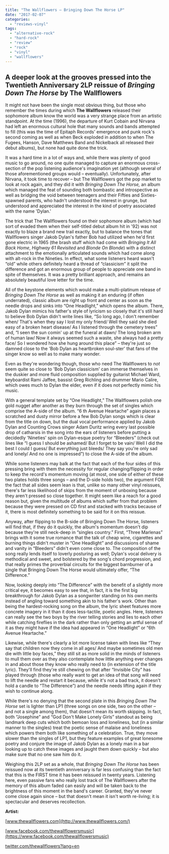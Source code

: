 ```yaml
---
title: "The Wallflowers – Bringing Down The Horse LP"
date: "2017-02-07"
categories: 
  - "reviews-vinyl"
tags: 
  - "alternative-rock"
  - "hard-rock"
  - "review"
  - "rock"
  - "vinyl"
  - "wallflowers"
---
```


## A deeper look at the grooves pressed into the Twentieth Anniversary 2LP reissue of _Bringing Down The Horse_ by The Wallflowers

It might not have been the single most obvious thing, but those who remember the times during which **The Wallflowers** released their sophomore album know the world was a very strange place from an artistic standpoint. At the time (1996), the departure of Kurt Cobain and Nirvana had left an enormous cultural hole that many sounds and bands attempted to fill (this was the time of Epitaph Records' emergence and punk rock's second coming as well as when Beck exploded in addition to when The Fugees, Hanson, Dave Matthews Band and Nickelback all released their debut albums), but none had quite done the trick.

It was a hard time in a lot of ways and, while there was plenty of good music to go around, no one quite managed to capture an enormous cross-section of the pop listening audience's imagination yet (although several of those aforementioned groups would – eventually). Unfortunately, after Nirvana, it took time to recover – but The Wallflowers got the pop market to look at rock again, and they did it with _Bringing Down The Horse,_ an album which managed the feat of sounding both bombastic and introspective as well as bridging the void between teenagers and their Fifties and Sixties-spawned parents, who hadn't understood the interest in grunge, but understood and appreciated the interest in the kind of poetry associated with the name 'Dylan.'

The trick that The Wallflowers found on their sophomore album (which had sort of evaded them when their self-titled debut album hit in '92) was not exactly to blaze a brand new trail exactly, but to balance the tones that Wallflowers singer Jakob Dylan's father Bob had utilized when he'd first gone electric in 1965 (the brash stuff which had come with _Bringing It All Back Home_, _Highway 61 Revisited_ and _Blonde On Blonde_) with a distinct attachment to the emotionally articulated sounds which had come along with alt-rock in the Nineties. In effect, what some listeners heard wasn't “old” while others definitely heard a thread of “classicism” it split the difference and got an enormous group of people to appreciate one band in spite of themselves. It was a pretty brilliant approach, and remains an absolutely beautiful love letter for the time.

All of the keystone elements which would make a multi-platinum release of _Bringing Down The Horse_ as well as making it an enduring (if often underrated), classic album are right up front and center as soon as the needle drops and sinks into “One Headlight,” which opens the album. There, Jakob Dylan mimics his father's style of lyricism so closely that it's still hard to believe Bob Dylan didn't write lines like, “So long ago, I don't remember when/ That's when they say I lost my only friend/ Well they said she died easy of a broken heart disease/ As I listened through the cemetery trees” and, “I seen the sun comin' up at the funeral at dawn/ The long broken arm of human law/ Now it always seemed such a waste, she always had a pretty face/ So I wondered how she hung around this place” – they're just so damned close to the 'Bob Dylan as heartbroken soul-ster' that fans of the singer know so well as to make many wonder.

Even as they're wondering though, those who need The Wallflowers to _not_ seem quite so close to 'Bob Dylan classicism' can immerse themselves in the duskier and more fluid composition supplied by guitarist Michael Ward, keyboardist Rami Jaffee, bassist Greg Richling and drummer Mario Calire, which owes much to Dylan the elder, even if it does not perfectly mimic his music.

With a general template set by “One Headlight,” The Wallflowers polish one gold nugget after another as they burn through the set of singles which comprise the A-side of the album. “6 th Avenue Heartache” again places a scratched and dusty mirror before a few Bob Dylan songs which is clear from the title on down, but the dual vocal performance applied by Jakob Dylan and Counting Crows singer Adam Duritz wring every last possible drop of catharsis in the song into the ears of listeners before putting a decidedly 'Nineties' spin on Dylan-esque poetry for “Bleeders” (check out lines like “I guess I should be ashamed/ But I forget to be vain/ Well I did the best I could I guess/ But everything just bleeds/ They say you're only sad and lonely/ And no one is impressed”) to close the A-side of the album.

While some listeners may balk at the fact that each of the four sides of this pressing bring with them the necessity for regular changing/flipping in order to keep the record's momentum moving (at most, one side of either of these two plates holds three songs – and the D-side holds two), the argument FOR the fact that all sides seem lean is that, unlike so many other vinyl reissues, there's far less likelihood of skips from the moment of unboxing because they aren't pressed so close together. It might seem like a reach for a good reason but, given the multitude of albums which suffer from that problem because they were pressed on CD first and stacked with tracks because of it, there is most definitely something to be said for it on this reissue.

Anyway, after flipping to the B-side of Bringing Down The Horse, listeners will find that, if they do it quickly, the album's momentum doesn't dip because they're still neck-deep in “singles country.” First, “Three Marlenas” brings with it some true romance that the talk of cheap wine, cigarettes and burning things didn't muster in “One Headlight” and discussions of shame and vanity in “Bleeders” didn't even come close to. The composition of the song really lends itself to loverly posturing as well; Dylan's vocal delivery is methodical and sweet, and bolstered by the song's chord progression, and that really primes the proverbial circuits for the biggest barnburner of a single that Bringing Down The Horse would ultimately offer, “The Difference.”

Now, looking deeply into “The Difference” with the benefit of a slightly more critical eye, it becomes easy to see that, in fact, it is the first big breakthrough for Jakob Dylan as a songwriter standing on his own merits instead of angling toward something akin to his father's work. Other than being the hardest-rocking song on the album, the lyric sheet features more concrete imagery in it than it does less-tactile, poetic angles. Here, listeners can really see the two boys by the river telling stories and lies to each other while catching fireflies in the dark rather than only getting an artful sense of it as they might have if the idea had appeared in “One Headlight” or “6th Avenue Heartache.”

Likewise, while there's clearly a lot more license taken with lines like “They say that children now they come in all ages/ And maybe sometimes old men die with little boy faces,” they still sit as more solid in the minds of listeners to mull them over as they also contemplate how little anything ever changes in and about those they know who really need to (in extension of the title lyric). They'll find they're still chewing on that after “Invisible City” has played through (those who really want to get an idea of that song will need to lift the needle and restart it because, while it's not a bad track, it doesn't hold a candle to “The Difference”) and the needle needs lifting again if they wish to continue along.

While there's no denying that the second plate in this _Bringing Down The Horse_ set is lighter than LP1 (three songs on one side, two on the other – and not a single among them), that doesn't mean its worth skipping. In fact, both “Josephine” and “God Don't Make Lonely Girls” standout as being landmark deep cuts which both bemoan loss and loneliness, but (in a similar manner to the singles) treat the poetic sense of malaise and loneliness which powers them both like something of a celebration. True, they move slower than the singles of LP1, but they feature examples of great lonesome poetry and conjure the image of Jakob Dylan as a lonely man in a bar looking up to catch these images and jaught them down quickly – but also make sure that no one saw him do it.

Weighing this 2LP set as a whole, that _Bringing Down The Horse_ has been reissued now at its twentieth anniversary is far less confusing than the fact that this is the FIRST time it has been reissued in twenty years. Listening here, even passive fans who really lost track of The Wallflowers after the memory of this album faded can easily and will be taken back to the brightness of this moment in the band's career. Granted, they've never come close again since – but that doesn't mean it isn't worth re-living; it is spectacular and deserves recollection.

**Artist:**

[www.thewallflowers.com](http://www.thewallflowers.com/)

[www.facebook.com/thewallflowersmusic](https://www.facebook.com/thewallflowersmusic)

[twitter.com/thewallflowers?lang=en](https://twitter.com/thewallflowers?lang=en)
